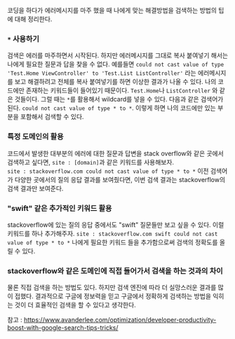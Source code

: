 ﻿코딩을 하다가 에러메시지를 마주 했을 때 나에게 맞는 해결방법을 검색하는 방법의 팁에 대해 정리한다.

### `*` 사용하기
검색은 에러를 마주하면서 시작된다. 하지만 에러메시지를 그대로 복사 붙여넣기 해서는 나에게 필요한 질문과 답을 찾을 수 없다. 예를들면 `could not cast value of type 'Test.Home ViewController' to 'Test.List ListController'` 라는 에러메시지를 보고 해결하려고 전체를 복사 붙여넣기를 하면 이상한 결과가 나올 수 있다. 나의 코드에만 존재하는 키워드들이 들어있기 때문이다. `Test.Home`나 `ListController` 와 같은 것들이다. 그럴 때는 `*`를 활용해서 wildcard를 넣을 수 있다. 
다음과 같은 검색어가 된다. `could not cast value of type * to *`. 이렇게 하면 나의 코드에만 있는 부분을 포함해서 검색할 수 있다. 

### 특정 도메인의 활용
코드에서 발생한 대부분의 에러에 대한 질문과 답변을 stack overflow와 같은 곳에서 검색하고 싶다면, `site : [domain]`과 같은 키워드를 사용해보자.  
`site : stackoverflow.com could not cast value of type * to *`
이전 검색어가 다양한 곳에서의 질의 응답 결과를 보여줬다면, 이번 검색 결과는 stackoverflow의 검색 결과만 보여준다.

### "swift" 같은 추가적인 키워드 활용
stackoverflow에 있는 질의 응답 중에서도 "swift" 질문들만 보고 싶을 수 있다.
이럴 키워드를 하나 추가해주자.  `site : stackoverflow.com swift could not cast value of type * to *` 나에게 필요한 키워드 들을 추가함으로써 검색의 정확도를 올릴 수 있다.

### stackoverflow와 같은 도메인에 직접 들어가서 검색을 하는 것과의 차이
물론 직접 검색을 하는 방법도 있다. 하지만 검색 엔진에 따라 더 실망스러운 결과를 많이 접했다. 결과적으로 구글에 정보력을 믿고 구글에서 정확하게 검색하는 방법을 익히는 것이 더 효율적인 검색을 할 수 있다고 생각한다. 

참고 : https://www.avanderlee.com/optimization/developer-productivity-boost-with-google-search-tips-tricks/

